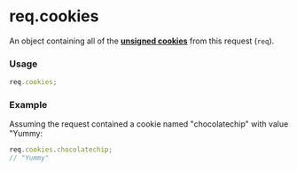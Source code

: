 # req.cookies
An object containing all of the [**unsigned cookies**](https://github.com/balderdashy/sails-docs/blob/master/PAGE_NEEDED.md) from this request (`req`).


### Usage
```javascript
req.cookies;
```


### Example
Assuming the request contained a cookie named "chocolatechip" with value "Yummy:

```javascript
req.cookies.chocolatechip;
// "Yummy"
```







<docmeta name="uniqueID" value="reqcookies576909">
<docmeta name="displayName" value="req.cookies">

